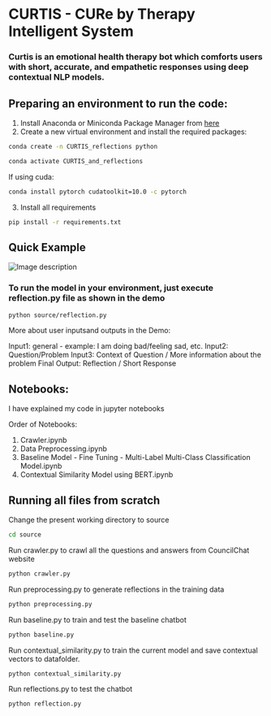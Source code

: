 # CURTIS - CURe by Therapy Intelligent System

### Curtis is an emotional health therapy bot which comforts users with short, accurate, and empathetic responses using deep contextual NLP models.

## Preparing an environment to run the code:

1. Install Anaconda or Miniconda Package Manager from [here](https://www.anaconda.com/products/individual)
2. Create a new virtual environment and install the required packages:
```bash
conda create -n CURTIS_reflections python
```
```bash
conda activate CURTIS_and_reflections
```
If using cuda:
```bash
conda install pytorch cudatoolkit=10.0 -c pytorch
```
3. Install all requirements
```bash
pip install -r requirements.txt 
```
## Quick Example 

![Image description](https://github.com/kaushikData/Reflection-Predictor-Youper/blob/master/demo/Demo-Example.png)

### To run the model in your environment, just execute reflection.py file as shown in the demo
```bash
python source/reflection.py
```
More about user inputsand outputs in the Demo:

Input1: general - example: I am doing bad/feeling sad, etc.
Input2: Question/Problem
Input3: Context of Question / More information about the problem
Final Output: Reflection / Short Response

## Notebooks:

I have explained my code in jupyter notebooks

Order of Notebooks:
1. Crawler.ipynb
2. Data Preprocessing.ipynb
3. Baseline Model - Fine Tuning - Multi-Label Multi-Class Classification Model.ipynb
4. Contextual Similarity Model using BERT.ipynb

## Running all files from scratch

Change the present working directory to source
```bash
cd source
```
Run crawler.py to crawl all the questions and answers from CouncilChat website

```bash
python crawler.py
```
Run preprocessing.py to generate reflections in the training data
```bash
python preprocessing.py
```
Run baseline.py to train and test the baseline chatbot
```bash
python baseline.py
```
Run contextual_similarity.py to train the current model and save contextual vectors to datafolder.

```bash
python contextual_similarity.py
```
Run reflections.py to test the chatbot
```bash
python reflection.py
```
